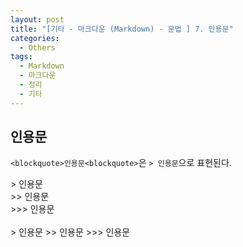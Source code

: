 ```yaml
---
layout: post
title: "[기타 - 마크다운 (Markdown) - 문법 ] 7. 인용문"
categories:
  - Others
tags:
  - Markdown
  - 마크다운
  - 정리
  - 기타
---
```


## 인용문  

`<blockquote>인용문<blockquote>`은 `> 인용문`으로 표현된다.
<div class="-box-in-post">
    > 인용문&nbsp;&nbsp;<br>
    >> 인용문&nbsp;&nbsp;<br>
    >>> 인용문&nbsp;&nbsp;<br>
</div>

<br>
> 인용문
>> 인용문
>>> 인용문

<br>
